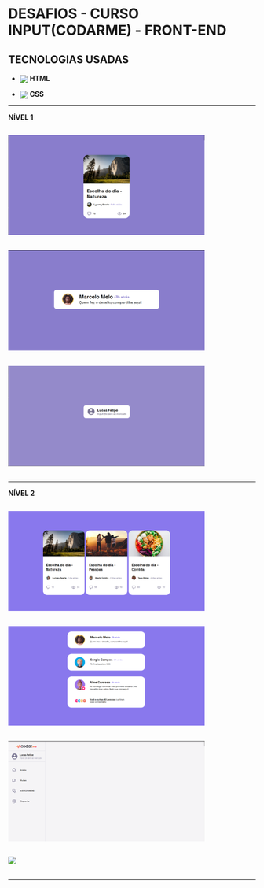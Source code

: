 # DESAFIOS - CURSO INPUT(CODARME) - FRONT-END

## TECNOLOGIAS USADAS

- <img align="center" width="40px" heigth="20px" src="https://cdn.jsdelivr.net/gh/devicons/devicon/icons/html5/html5-original.svg" /> **HTML**


- <img align="center" width="40px" heigth="20px" src="https://cdn.jsdelivr.net/gh/devicons/devicon/icons/css3/css3-original.svg" /> **CSS**
  
---   
**NÍVEL 1**
<div style="margin:0; display:flex; flex-direction: column">

<img 
width="400px"
src="./Prints%20-%201/desafio-card-imagem.png">

<img 
width="400px"
src="./Prints%20-%201/desfio-comentario.png">

<img 
width="400px"
src="./Prints%20-%201/print-desafio-perfil.png">

</div>

---

**NÍVEL 2**

<div style="margin:0; display:flex; flex-direction: column">

<img 
width="400px"
src="./Prints%20-%202/desafio-card-imagens-nvl-2.png" />

<img 
width="400px"
src="./Prints%20-%202/desafio-comentarios-nvl-2.png" />

<img 
width="400px"
src="./Prints%20-%202/desafio-menu.png">

<img 
width="400px"
src="./Prints%20-%202/
desafio-input.png">

</div>

---
